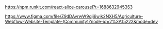https://npm.runkit.com/react-alice-carousel?t=1688632945363

https://www.figma.com/file/Z9dDAvrwW9gji6wik2NXH5/Agriculture-Webflow-Website-Template-(Community)?node-id=2%3A15222&mode=dev